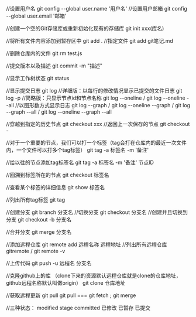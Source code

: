 //设置用户名
git config --global user.name '用户名'
//设置用户邮箱
git config --global user.email '邮箱'

//创建一个空的Git存储库或重新初始化现有的存储库
git init xxx(库名)

//将所有文件内容添加到暂存区中
git add .
//指定文件
git add git笔记.md

//删除仓库内的文件
git rm test.js

//提交版本以及描述
git commit -m "描述"

//显示工作树状态
git status

//显示提交日志
git log
//详细版：以每行的修改情况显示已提交的文件日志
git log -p
//简略版：只显示节点id和节点名称
git log --oneline / git log --oneline --all
//以图形数方式显示日志
git log --graph / git log --oneline --graph / git log --graph --all / git log --oneline --graph --all


//穿越到指定的历史节点
git checkout xxx
//返回上一次保存的节点
git checkout -

//对于一个重要的节点，我们可以打一个标签（tag会打在仓库内的最近一次文件内，一个文件可以打多个tag标签）
git tag -a 标签名 -m '备注'

//给以往的节点添加tag标签名
git tag -a 标签名 -m '备注' 节点ID

//回溯到标签所在的节点
git checkout 标签名

//查看某个标签的详细信息
git show 标签名

//列出所有tag标签
git tag

//创建分支
git branch 分支名
//切换分支
git checkout 分支名
//创建并且切换到分支
git checkout -b 分支名

//合并分支
git merge 分支名

//添加远程仓库
git remote add 远程名称 远程地址
//列出所有远程仓库
gitremote / git remote -v

//上传代码
git push -u 远程名 分支名

//克隆github上的库  （clone下来的资源默认远程仓库就是clone的仓库地址，github远程名称默认叫做origin）
git clone 仓库地址

//获取远程更新
git pull
git pull === git fetch ; git merge

//三种状态：    modified    stage     committed
                已修改      已暂存      已提交
<!-- 1.git的本地、暂存区、仓库的文件自动对比：
     当保存本地工作文件时，git会将其同时于暂存区和已提交的仓库内的文件对比。
     当git add xxx 上传到暂存区后，暂存区于仓库的对比。
     仓库每次保存的是暂存区的文件。

     2.git的提交：
     如果没有对文件修改，多次使用 git add xxx 暂存区的文件还是一样的。
                       没有git add xxx 将文件放入暂存区，直接 git commit -m '备注' 提交文件时会报错。
                       多次使用 git commit -m '备注' 会报和上面一样的错，因为暂存区已经没有可提交文件了。

     3.回溯到指定节点：
     使用git checkout xxx 在去指定节点前一定要先保存当前本地的版本并上传到仓库，不然无法跳跃到指定节点。
     使用git checkout - 回到最近一次保存的节点，如果来回执行命令，就是在当前和最近两个文件不断切换。
                        使用git log --oneline --all可以准去看出HEAD在哪里。
            
 -->

 
